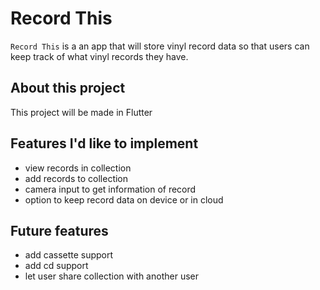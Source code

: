 # Record This

`Record This` is a an app that will store vinyl record data so that users can keep track of what vinyl records they have.

## About this project

This project will be made in Flutter

## Features I'd like to implement

- view records in collection
- add records to collection
- camera input to get information of record
- option to keep record data on device or in cloud

## Future features

- add cassette support
- add cd support
- let user share collection with another user

